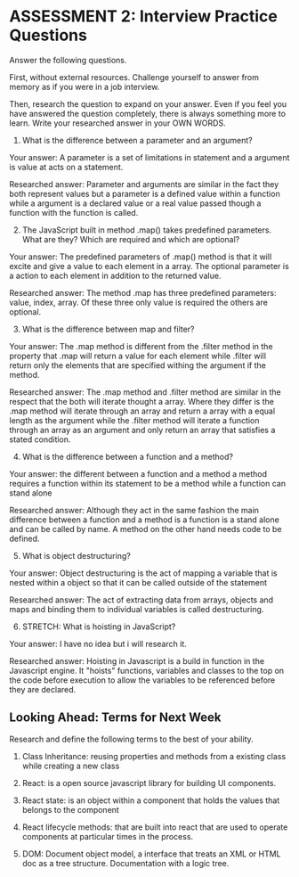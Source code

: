 # ASSESSMENT 2: Interview Practice Questions

Answer the following questions.

First, without external resources. Challenge yourself to answer from memory as if you were in a job interview.

Then, research the question to expand on your answer. Even if you feel you have answered the question completely, there is always something more to learn. Write your researched answer in your OWN WORDS.

1. What is the difference between a parameter and an argument?

  Your answer: A parameter is a set of limitations in statement and a argument is value at acts on a statement.

  Researched answer: Parameter and arguments are similar in the fact they both represent values but a parameter is a defined value within a function while a argument is a declared value or a real value passed though a function with the function is called.



2. The JavaScript built in method .map() takes predefined parameters. What are they? Which are required and which are optional?

  Your answer: The predefined parameters of .map() method is that it will excite and give a value to each element in a array. The optional parameter is a action to each element in addition to the returned value.

  Researched answer: The method .map has three predefined parameters: value, index, array. Of these three only value is required the others are optional.



3. What is the difference between map and filter?

  Your answer: The .map method is different from the .filter method in the property that .map will return a value for each element while .filter will return only the elements that are specified withing the argument if the method.

  Researched answer: The .map method and .filter method are similar in the respect that the both will iterate thought a array. Where they differ is the .map method will iterate through an array and return a array with a equal length as the argument while the .filter method will iterate a function through an array as an argument and only return an array that satisfies a stated condition.



4. What is the difference between a function and a method?

  Your answer: the different between a function and a method a method requires a function within its statement to be a method while a function can stand alone

  Researched answer: Although they act in the same fashion the main difference between a function and a method is a function is a stand alone and can be called by name. A method on the other hand needs code to be defined. 



5. What is object destructuring?

  Your answer: Object destructuring is the act of mapping a variable that is nested within a object so that it can be called outside of the statement 

  Researched answer: The act of extracting data from arrays, objects and maps and binding them to individual variables is called destructuring. 



6. STRETCH: What is hoisting in JavaScript?

  Your answer: I have no idea but i will research it.

  Researched answer: Hoisting in Javascript is a build in function in the Javascript engine. It "hoists" functions, variables and classes to the top on the code before execution to allow the variables to be referenced before they are declared.



## Looking Ahead: Terms for Next Week

Research and define the following terms to the best of your ability.

1. Class Inheritance: reusing properties and methods from a existing class while creating a new class

2. React: is a open source javascript library for building UI components.

3. React state: is an object within a component that holds the values that belongs to the component

4. React lifecycle methods: that are built into react that are used to operate components at particular times in the process.

5. DOM: Document object model, a interface that treats an XML or HTML doc as a tree structure. Documentation with a logic tree. 
